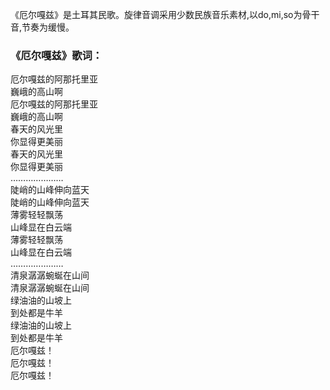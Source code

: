 

《厄尔嘎兹》是土耳其民歌。旋律音调采用少数民族音乐素材,以do,mi,so为骨干音,节奏为缓慢。

### 《厄尔嘎兹》歌词：

厄尔嘎兹的阿那托里亚  
巍峨的高山啊  
厄尔嘎兹的阿那托里亚  
巍峨的高山啊  
春天的风光里  
你显得更美丽  
春天的风光里  
你显得更美丽  
…………………  
陡峭的山峰伸向蓝天  
陡峭的山峰伸向蓝天  
薄雾轻轻飘荡  
山峰显在白云端  
薄雾轻轻飘荡  
山峰显在白云端  
…………………  
清泉潺潺蜿蜒在山间  
清泉潺潺蜿蜒在山间  
绿油油的山坡上  
到处都是牛羊  
绿油油的山坡上  
到处都是牛羊  
厄尔嘎兹！  
厄尔嘎兹！  
厄尔嘎兹！

